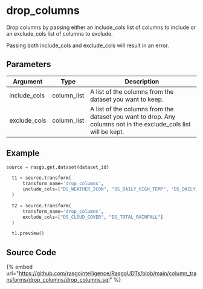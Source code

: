 

# drop_columns

Drop columns by passing either an include_cols list of columns to include or an exclude_cols list of columns to exclude.

Passing both include_cols and exclude_cols will result in an error.


## Parameters

|   Argument   |    Type     |                                                   Description                                                   |
| ------------ | ----------- | --------------------------------------------------------------------------------------------------------------- |
| include_cols | column_list | A list of the columns from the dataset you want to keep.                                                        |
| exclude_cols | column_list | A list of the columns from the dataset you want to drop. Any columns not in the exclude_cols list will be kept. |


## Example

```python
source = rasgo.get.dataset(dataset_id)

  t1 = source.transform(
      transform_name='drop_columns',
      include_cols=["DS_WEATHER_ICON", "DS_DAILY_HIGH_TEMP", "DS_DAILY_LOW_TEMP"]
  )

  t2 = source.transform(
      transform_name='drop_columns',
      exclude_cols=["DS_CLOUD_COVER", "DS_TOTAL_RAINFALL"]
  )

  t1.preview()

```

## Source Code

{% embed url="https://github.com/rasgointelligence/RasgoUDTs/blob/main/column_transforms/drop_columns/drop_columns.sql" %}

